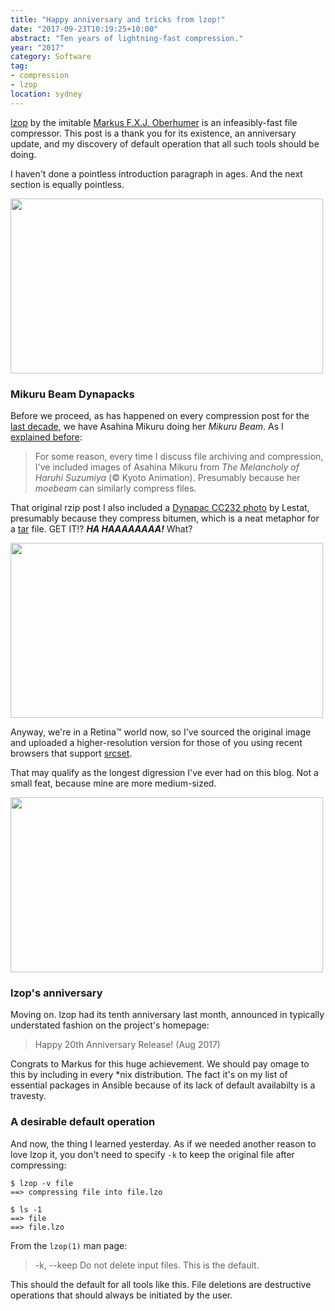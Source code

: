 ```yaml
---
title: "Happy anniversary and tricks from lzop!"
date: "2017-09-23T10:19:25+10:00"
abstract: "Ten years of lightning-fast compression."
year: "2017"
category: Software
tag:
- compression
- lzop
location: sydney
---
```

[lzop] by the imitable [Markus F.X.J. Oberhumer] is an infeasibly-fast file compressor. This post is a thank you for its existence, an anniversary update, and my discovery of default operation that all such tools should be doing.

I haven't done a pointless introduction paragraph in ages. And the next section is equally pointless.

<p><img src="https://rubenerd.com/files/2013/anime.mikurubeam2013@1x.jpg" srcset="https://rubenerd.com/files/2013/anime.mikurubeam2013@1x.jpg 1x, https://rubenerd.com/files/2013/anime.mikurubeam2013.jpg 2x" alt="" style="width:500px; height:280px;" /></p>


### Mikuru Beam Dynapacks

Before we proceed, as has happened on every compression post for the [last decade], we have Asahina Mikuru doing her *Mikuru Beam*. As I [explained before]: 

> For some reason, every time I discuss file archiving and compression, I've included images of Asahina Mikuru from *The Melancholy of Haruhi Suzumiya* (© Kyoto Animation). Presumably because her *moebeam* can similarly compress files.

That original rzip post I also included a [Dynapac CC232 photo] by Lestat, presumably because they compress bitumen, which is a neat metaphor for a [tar] file. GET IT!? ***HA HAAAAAAAA!*** What?

<p><img src="https://rubenerd.com/files/2013/anime.mikuruworried2013@1x.jpg" srcset="https://rubenerd.com/files/2013/anime.mikuruworried2013@1x.jpg 1x, https://rubenerd.com/files/2013/anime.mikuruworried2013.jpg 2x" alt="" style="width:500px; height:280px;" /></p>

Anyway, we're in a Retina&trade; world now, so I've sourced the original image and uploaded a higher-resolution version for those of you using recent browsers that support [srcset].

That may qualify as the longest digression I've ever had on this blog. Not a small feat, because mine are more medium-sized.

<p><img src="https://rubenerd.com/files/2017/dynapac@1x.jpg" srcset="https://rubenerd.com/files/2017/dynapac@1x.jpg 1x, https://rubenerd.com/files/2017/dynapac@2x.jpg 2x" alt="" style="width:500px; height:280px;" /></p>


### lzop's anniversary

Moving on. lzop had its tenth anniversary last month, announced in typically understated fashion on the project's homepage:

> Happy 20th Anniversary Release! (Aug 2017)

Congrats to Markus for this huge achievement. We should pay omage to this by including in every *nix distribution. The fact it's on my list of essential packages in Ansible because of its lack of default availabilty is a travesty.


### A desirable default operation

And now, the thing I learned yesterday. As if we needed another reason to love lzop it, you don't need to specify `-k` to keep the original file after compressing:

    $ lzop -v file
    ==> compressing file into file.lzo
    
    $ ls -1
    ==> file
    ==> file.lzo

From the `lzop(1)` man page:

> -k, --keep
           Do not delete input files. This is the default.

This should the default for all tools like this. File deletions are destructive operations that should always be initiated by the user.


[lzop]: http://www.lzop.org
[last decade]: https://rubenerd.com/rzip-is-absolutely-incredible/
[explained before]: https://rubenerd.com/using-xz-with-newsyslog/
[Markus F.X.J. Oberhumer]: http://www.oberhumer.com/
[Dynapac CC232 photo]: https://commons.wikimedia.org/wiki/File:Dynapac_CC232.JPG
[srcset]: http://www.w3.org/TR/html-srcset/
[tar]: https://www.freebsd.org/cgi/man.cgi?query=tar&apropos=0&sektion=0&manpath=FreeBSD+11.1-RELEASE+and+Ports&arch=default&format=html

